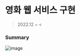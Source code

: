 # 영화 웹 서비스 구현
> 2022.12 ~
<
### Summary
![image](https://user-images.githubusercontent.com/113609781/209799968-e8b40a32-d2c7-43e9-9dfc-a19d8dda6fbe.png)
